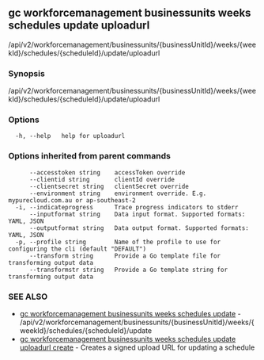 ## gc workforcemanagement businessunits weeks schedules update uploadurl

/api/v2/workforcemanagement/businessunits/{businessUnitId}/weeks/{weekId}/schedules/{scheduleId}/update/uploadurl

### Synopsis

/api/v2/workforcemanagement/businessunits/{businessUnitId}/weeks/{weekId}/schedules/{scheduleId}/update/uploadurl

### Options

```
  -h, --help   help for uploadurl
```

### Options inherited from parent commands

```
      --accesstoken string    accessToken override
      --clientid string       clientId override
      --clientsecret string   clientSecret override
      --environment string    environment override. E.g. mypurecloud.com.au or ap-southeast-2
  -i, --indicateprogress      Trace progress indicators to stderr
      --inputformat string    Data input format. Supported formats: YAML, JSON
      --outputformat string   Data output format. Supported formats: YAML, JSON
  -p, --profile string        Name of the profile to use for configuring the cli (default "DEFAULT")
      --transform string      Provide a Go template file for transforming output data
      --transformstr string   Provide a Go template string for transforming output data
```

### SEE ALSO

* [gc workforcemanagement businessunits weeks schedules update](gc_workforcemanagement_businessunits_weeks_schedules_update.html)	 - /api/v2/workforcemanagement/businessunits/{businessUnitId}/weeks/{weekId}/schedules/{scheduleId}/update
* [gc workforcemanagement businessunits weeks schedules update uploadurl create](gc_workforcemanagement_businessunits_weeks_schedules_update_uploadurl_create.html)	 - Creates a signed upload URL for updating a schedule


